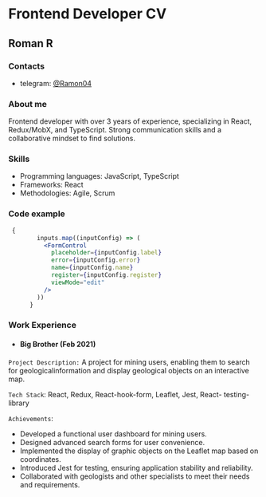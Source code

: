 # Frontend Developer CV

## Roman R

### Contacts
- telegram: [@Ramon04](https://t.me/Ramov04)

### About me
Frontend developer with over 3 years of experience, specializing in
React, Redux/MobX, and TypeScript. Strong communication skills
and a collaborative mindset to find solutions.

### Skills
- Programming languages: JavaScript, TypeScript
- Frameworks: React
- Methodologies: Agile, Scrum

### Code example
```jsx
 {
        inputs.map((inputConfig) => (
          <FormControl
            placeholder={inputConfig.label}
            error={inputConfig.error}
            name={inputConfig.name}
            register={inputConfig.register}
            viewMode="edit"
          />
        ))
      }
```

### Work Experience

- #### Big Brother (Feb 2021)

`Project Description:`
A project for mining users, enabling them to search for geologicalinformation and display geological objects on an interactive map.

`Tech Stack`: React, Redux, React-hook-form, Leaflet, Jest, React-
testing-library

`Achievements`:
- Developed a functional user dashboard for mining users.
- Designed advanced search forms for user convenience.
- Implemented the display of graphic objects on the Leaflet map
based on coordinates.
- Introduced Jest for testing, ensuring application stability and
reliability.
- Collaborated with geologists and other specialists to meet their
needs and requirements.